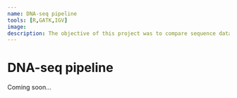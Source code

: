 ```yaml
---
name: DNA-seq pipeline
tools: [R,GATK,IGV]
image:
description: The objective of this project was to compare sequence data variants between tumor and normal patient samples from whole genome sequence data (WGS).
---
```

# DNA-seq pipeline
Coming soon...
